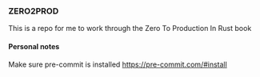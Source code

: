 ### ZERO2PROD
This is a repo for me to work through the Zero To Production In Rust book

#### Personal notes
Make sure pre-commit is installed https://pre-commit.com/#install